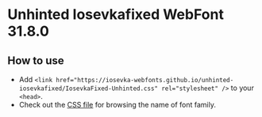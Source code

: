 # Unhinted Iosevkafixed WebFont 31.8.0

## How to use

- Add `<link href="https://iosevka-webfonts.github.io/unhinted-iosevkafixed/IosevkaFixed-Unhinted.css" rel="stylesheet" />` to your `<head>`.
- Check out the [CSS file](./IosevkaFixed-Unhinted.css) for browsing the name of font family.
